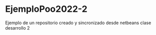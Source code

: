 # EjemploPoo2022-2
Ejemplo de un repositorio creado y sincronizado desde netbeans clase desarrollo 2
